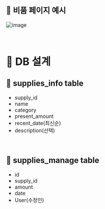 ## 📖 비품 페이지 예시

![image](https://github.com/IMS-ims-management-system/.github/assets/138318248/3af63539-2317-4654-b9ad-5665faff0ffb)


<br>

# 📘 DB 설계

## 📖 supplies_info table
- supply_id 
- name 
- category 
- present_amount
- recent_date(최신순)
- description(선택)

<br>

## 📖 supplies_manage table
- id
- supply_id 
- amount 
- date
- User(수정인)

<br>
